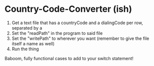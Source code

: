 # Country-Code-Converter (ish)

1. Get a text file that has a countryCode and a dialingCode per row, separated by a <tab>
2. Set the "readPath" in the program to said file
3. Set the "writePath" to wherever you want (remember to give the file itself a name as well)
4. Run the thing

Baboom, fully functional cases to add to your switch statement!
